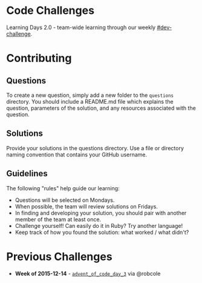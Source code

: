 # Code Challenges
Learning Days 2.0 - team-wide learning through our weekly [#dev-challenge](https://useed.slack.com/messages/dev-challenge/).

# Contributing
## Questions
To create a new question, simply add a new folder to the `questions` directory. You should include a README.md file which explains the question, parameters of the solution, and any resources associated with the question.

## Solutions
Provide your solutions in the questions directory. Use a file or directory naming convention that contains your GitHub username.

## Guidelines
The following "rules" help guide our learning:

* Questions will be selected on Mondays.
* When possible, the team will review solutions on Fridays.
* In finding and developing your solution, you should pair with another member of the team at least once.
* Challenge yourself! Can easily do it in Ruby? Try another language!
* Keep track of how you found the solution: what worked / what didn't?


# Previous Challenges

* **Week of 2015-12-14** - [`advent_of_code_day_3`](https://github.com/useed/code_challenges/tree/master/questions/advent_of_code_day_3) via @robcole
